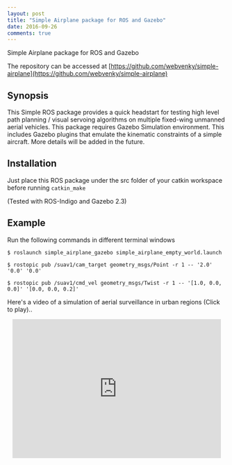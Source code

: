 ```yaml
---
layout: post
title: "Simple Airplane package for ROS and Gazebo"
date: 2016-09-26
comments: true
---
```


Simple Airplane package for ROS and Gazebo

The repository can be accessed at [https://github.com/webvenky/simple-airplane](https://github.com/webvenky/simple-airplane)

## Synopsis

This Simple ROS package provides a quick headstart for testing high level path planning / visual servoing algorithms on multiple fixed-wing unmanned aerial vehicles. This package requires Gazebo Simulation environment.
This includes Gazebo plugins that emulate the kinematic constraints of a simple aircraft.
More details will be added in the future. 

## Installation

Just place this ROS package under the src folder of your catkin workspace before running `catkin_make`

(Tested with ROS-Indigo and Gazebo 2.3)

## Example

Run the following commands in different terminal windows

```$ roslaunch simple_airplane_gazebo simple_airplane_empty_world.launch```

```$ rostopic pub /suav1/cam_target geometry_msgs/Point -r 1 -- '2.0' '0.0' '0.0'```

```$ rostopic pub /suav1/cmd_vel geometry_msgs/Twist -r 1 -- '[1.0, 0.0, 0.0]' '[0.0, 0.0, 0.2]'```

Here's a video of a simulation of aerial surveillance in urban regions  (Click to play)..

<!--[![Simulation of UAV surveillance with ROS and Gazebo](http://img.youtube.com/vi/W2Pnz9mk2l8/0.jpg)](https://youtu.be/W2Pnz9mk2l8 "Simulation of UAV surveillance with ROS and Gazebo")    -->

<div id="outer" style="width:100%; margin:0 auto;text-align:center">  
  <iframe width="480" height="320" src="https://www.youtube.com/embed/W2Pnz9mk2l8" frameborder="0" allowfullscreen></iframe>
</div>



